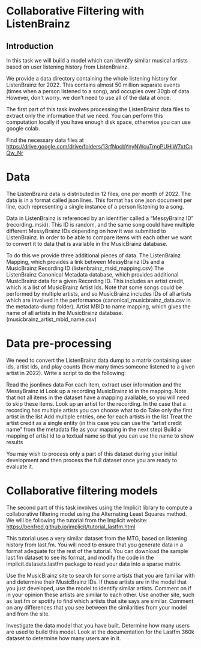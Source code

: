 # Collaborative Filtering with ListenBrainz
## Introduction

In this task we will build a model which can identify similar musical artists based on user listening history from ListenBrainz. 

We provide a data directory containing the whole listening history for ListenBrainz for 2022. This contains almost 50 million separate events (times when a person listened to a song), and occupies over 30gb of data. However, don't worry. we don’t need to use all of the data at once.

The first part of this task involves processing the ListenBrainz data files to extract only the information that we need. You can perform this computation locally if you have enough disk space, otherwise you can use google colab.

Find the necessary data files at https://drive.google.com/drive/folders/13rfNpcbYnyNWcuTmgPUHIW7xtCpQw_Nr 

# Data
The ListenBrainz data is distributed in 12 files, one per month of 2022. The data is in a format called json lines. This format has one json document per line, each representing a single instance of a person listening to a song.

Data in ListenBrainz is referenced by an identifier called a “MessyBrainz ID” (recording_msid). This ID is random, and the same song could have multiple different MessyBrainz IDs depending on how it was submitted to ListenBrainz. In order to be able to compare items with each other we want to convert it to data that is available in the MusicBrainz database.

To do this we provide three additional pieces of data.
The ListenBrainz Mapping, which provides a link between MessyBrainz IDs and a MusicBrainz Recording ID (listenbrainz_msid_mapping.csv)
The ListenBrainz Canonical Metadata database, which provides additional MusicBrainz data for a given Recording ID. This includes an artist credit, which is a list of MusicBrainz Artist Ids. Note that some songs could be performed by multiple artists, and so MusicBrainz includes IDs of all artists which are involved in the performance (canonical_musicbrainz_data.csv in the metadata-dump folder). 
Artist MBID to name mapping, which gives the name of all artists in the MusicBrainz database. (musicbrainz_artist_mbid_name.csv)

# Data pre-processing
We need to convert the ListenBrainz data dump to a matrix containing user ids, artist ids, and play counts (how many times someone listened to a given artist in 2022). Write a script to do the following:

Read the jsonlines data
For each item, extract user information and the MessyBrainz id
Look up a recording MusicBrainz id in the mapping. Note that not all items in the dataset have a mapping available, so you will need to skip these items.
Look up an artist for the recording. In the case that a recording has multiple artists you can choose what to do
Take only the first artist in the list
Add multiple entries, one for each artists in the list
Treat the artist credit as a single entity (in this case you can use the “artist credit name” from the metadata file as your mapping in the next step)
Build a mapping of artist id to a textual name so that you can use the name to show results

You may wish to process only a part of this dataset during your initial development and then process the full dataset once you are ready to evaluate it.

# Collaborative filtering models
The second part of this task involves using the Implicit library to compute a collaborative filtering model using the Alternating Least Squares method. We will be following the tutorial from the Implicit website: https://benfred.github.io/implicit/tutorial_lastfm.html

This tutorial uses a very similar dataset from the MTG, based on listening history from last.fm. You will need to ensure that you generate data in a format adequate for the rest of the tutorial. You can download the sample last.fm dataset to see its format, and modify the code in the implicit.datasets.lastfm package to read your data into a sparse matrix. 

Use the MusicBrainz site to search for some artists that you are familiar with and determine their MusicBrainz IDs. If these artists are in the model that you just developed, use the model to identify similar artists. Comment on if in your opinion these artists are similar to each other. Use another site, such as last.fm or spotify to find which artists that site says are similar. Comment on any differences that you see between the similarities from your model and from the site.

Investigate the data model that you have built. Determine how many users are used to build this model. Look at the documentation for the Lastfm 360k dataset to determine how many users are in it.
